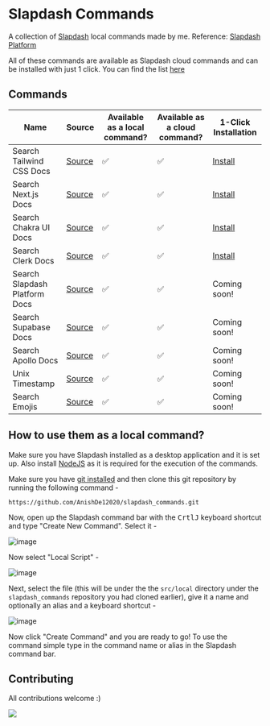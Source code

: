# Slapdash Commands

A collection of [Slapdash](https://slapdash.com/) local commands made by me.
Reference: [Slapdash Platform](https://platform.slapdash.com/)

All of these commands are available as Slapdash cloud commands and can be installed with just 1 click. You can find the list [here](https://slapdash.com/developers)

## Commands

| Name                          | Source                                                                                                          | Available as a local command? | Available as a cloud command? | 1-Click Installation                                              |
| ----------------------------- | --------------------------------------------------------------------------------------------------------------- | ----------------------------- | ----------------------------- | ----------------------------------------------------------------- |
| Search Tailwind CSS Docs      | [Source](https://github.com/AnishDe12020/slapcommands/blob/main/src/shared/docsearch/tailwind-css-docs.js)      | ✅                            | ✅                            | [Install](https://slapdash.com/commands/search-tailwind-css-docs) |
| Search Next.js Docs           | [Source](https://github.com/AnishDe12020/slapcommands/blob/main/src/shared/docsearch/nextjs-docs.js)            | ✅                            | ✅                            | [Install](https://slapdash.com/commands/search-nextjs-docs)       |
| Search Chakra UI Docs         | [Source](https://github.com/AnishDe12020/slapcommands/blob/main/src/shared/docsearch/chakra-ui-docs.js)         | ✅                            | ✅                            | [Install](https://slapdash.com/commands/search-tailwind-css-docs) |
| Search Clerk Docs             | [Source](https://github.com/AnishDe12020/slapcommands/blob/main/src/shared/docsearch/clerk-docs.js)             | ✅                            | ✅                            | [Install](https://slapdash.com/commands/search-clerk-docs)        |
| Search Slapdash Platform Docs | [Source](https://github.com/AnishDe12020/slapcommands/blob/main/src/shared/docsearch/slapdash-platform-docs.js) | ✅                            | ✅                            | Coming soon!                                                      |
| Search Supabase Docs          | [Source](https://github.com/AnishDe12020/slapcommands/blob/main/src/shared/docsearch/supabase-docs.js)          | ✅                            | ✅                            | Coming soon!                                                      |
| Search Apollo Docs            | [Source](https://github.com/AnishDe12020/slapcommands/blob/main/src/shared/docsearch/apollo-docs.js)            | ✅                            | ✅                            | Coming soon!                                                      |
| Unix Timestamp                | [Source](https://github.com/AnishDe12020/slapcommands/blob/main/src/shared/utils/unix-timestamp.js)             | ✅                            | ✅                            | Coming soon!                                                      |
| Search Emojis                 | [Source](https://github.com/AnishDe12020/slapcommands/blob/main/src/shared/utils/emoji-paster.js)               | ✅                            | ✅                            | Coming soon!                                                      |

## How to use them as a local command?

Make sure you have Slapdash installed as a desktop application and it is set up. Also install [NodeJS](https://nodejs.org/en/) as it is required for the execution of the commands.

Make sure you have [git installed](https://www.atlassian.com/git/tutorials/install-git) and then clone this git repository by running the following command -

```
https://github.com/AnishDe12020/slapdash_commands.git
```

Now, open up the Slapdash command bar with the <kbd>Crtl</kbd><kbd>J</kbd> keyboard shortcut and type "Create New Command". Select it -

![image](https://user-images.githubusercontent.com/63192115/157236957-63e21f0b-b3b0-43db-bbeb-dc93ae3dd6fd.png)

Now select "Local Script" -

![image](https://user-images.githubusercontent.com/63192115/157237072-dbcdca4d-f89b-42af-87e7-0af1cbaea809.png)

Next, select the file (this will be under the the `src/local` directory under the `slapdash_commands` repository you had cloned earlier), give it a name and optionally an alias and a keyboard shortcut -

![image](https://user-images.githubusercontent.com/63192115/157237464-a8637ef2-fad4-433a-abc5-a27425291301.png)

Now click "Create Command" and you are ready to go! To use the command simple type in the command name or alias in the Slapdash command bar.

## Contributing

All contributions welcome :)

<img src="https://hits.link/hits?url=https%3A%2F%2Fgithub.com%2FAnishDe12020%2Fslapcommands" />
